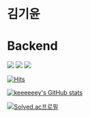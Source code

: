 # 김기윤

# Backend
<img src="https://img.shields.io/badge/Java-007396?style=flat-square&logo=Java&logoColor=007396" style="max-width:100%"/>
<img src="https://img.shields.io/badge/Spring-6DB33F?style=flat-square&logo=Spring&logoColor=FFF" style="max-width:100%"/> <img src="https://img.shields.io/badge/Spring Boot-6DB33F?style=flat-square&logo=Spring Boot&logoColor=FFF" style="max-width:100%"/>


[![Hits](https://hits.seeyoufarm.com/api/count/incr/badge.svg?url=https%3A%2F%2Fgithub.com%2Fkeeeeeey&count_bg=%2379C83D&title_bg=%23555555&icon=&icon_color=%23E7E7E7&title=hits&edge_flat=false)](https://hits.seeyoufarm.com)

[![keeeeeey's GitHub stats](https://github-readme-stats.vercel.app/api?username=keeeeeey)](https://github.com/anuraghazra/github-readme-stats)

[![Solved.ac프로필](http://mazassumnida.wtf/api/v2/generate_badge?boj=sseioul)](https://solved.ac/sseioul)
